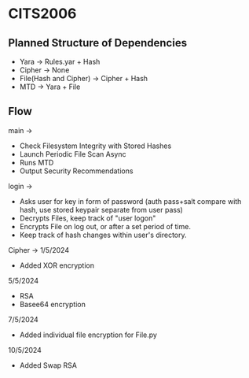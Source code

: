 # CITS2006

## Planned Structure of Dependencies

- Yara -> Rules.yar + Hash
- Cipher -> None
- File(Hash and Cipher) -> Cipher + Hash
- MTD -> Yara + File

## Flow

main ->

- Check Filesystem Integrity with Stored Hashes
- Launch Periodic File Scan Async
- Runs MTD
- Output Security Recommendations

login ->

- Asks user for key in form of password (auth pass+salt compare with hash, use stored keypair separate from user pass)
- Decrypts Files, keep track of "user logon"
- Encrypts File on log out, or after a set period of time.
- Keep track of hash changes within user's directory.

Cipher ->
1/5/2024 
- Added XOR encryption

5/5/2024 
- RSA
- Basee64 encryption

7/5/2024
- Added individual file encryption for File.py

10/5/2024
- Added Swap RSA
